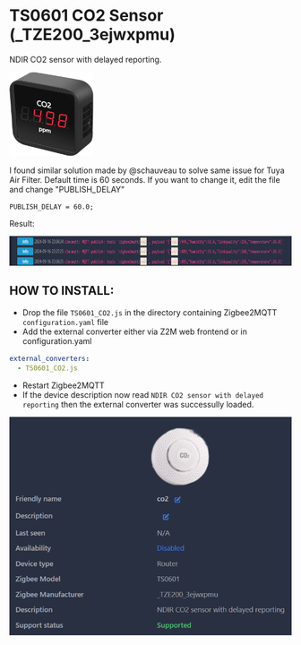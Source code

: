 # TS0601 CO2 Sensor (_TZE200_3ejwxpmu)
NDIR CO2 sensor with delayed reporting. 


<img width="150" height="150" src="assets/sensor.jpg">

I found similar solution made by @schauveau to solve same issue for Tuya Air Filter.
Default time is 60 seconds. If you want to change it, edit the file and change "PUBLISH_DELAY"
````text
PUBLISH_DELAY = 60.0;
````
Result:

<img width="768" height="53" src="assets/reports.png">

## HOW TO INSTALL:
- Drop the file `TS0601_CO2.js` in the directory containing Zigbee2MQTT `configuration.yaml` file
- Add the external converter either via Z2M web frontend or in configuration.yaml
```yaml
external_converters:
  - TS0601_CO2.js
```
- Restart Zigbee2MQTT
- If the device description now read `NDIR CO2 sensor with delayed reporting` then the external converter was successully loaded.

<img src="assets/success.png">
